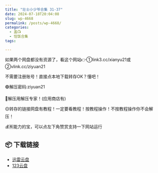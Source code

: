 ```yaml
---
title: "壮士小少爷合集 31-37"
date: 2024-07-18T20:04:08
slug: wp-4668
permalink: /posts/wp-4668/
categories:
  - 盖📺
  - 恰饭合集
tags:

---
```


如果两个网盘都没有资源了，看这个网站👉①link3.cc/xianyu21或②vlink.cc/ziyuan21

不需要注册账号！直接点本地下载转存OK？懂吧！

🟢解压密码:ziyuan21

🔵解压用解压专家！(应用商店有)

🟡转存的链接网盘有教程！一定要看教程！按教程操作！不按教程操作你不会解压！

💰🈶能力的宝，可以点左下角赞赏支持一下网站运行

## 📦 下载链接
- [迅雷云盘](https://blziyuan21.com/pay-download/4668?key=9ad4e2c41c&down_id=0)
- [123云盘](https://blziyuan21.com/pay-download/4668?key=9ad4e2c41c&down_id=1)

